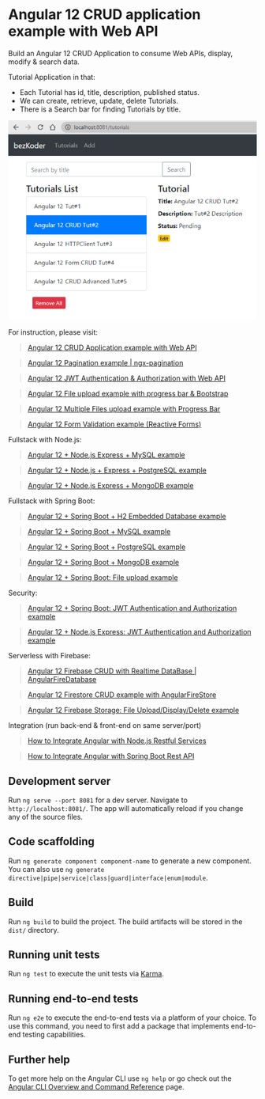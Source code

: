 # Angular 12 CRUD application example with Web API

Build an Angular 12 CRUD Application to consume Web APIs, display, modify & search data.

Tutorial Application in that:
- Each Tutorial has id, title, description, published status.
- We can create, retrieve, update, delete Tutorials.
- There is a Search bar for finding Tutorials by title.

![angular-12-crud-application-example-web-api](angular-12-crud-application-example-web-api.png)

For instruction, please visit:
> [Angular 12 CRUD Application example with Web API](https://bezkoder.com/angular-12-crud/)

> [Angular 12 Pagination example | ngx-pagination](https://bezkoder.com/angular-12-pagination-ngx/)

> [Angular 12 JWT Authentication & Authorization with Web API](https://bezkoder.com/angular-12-jwt-auth/)

> [Angular 12 File upload example with progress bar & Bootstrap](https://bezkoder.com/angular-12-file-upload/)

> [Angular 12 Multiple Files upload example with Progress Bar](https://bezkoder.com/angular-12-multiple-file-upload/)

> [Angular 12 Form Validation example (Reactive Forms)](https://bezkoder.com/angular-12-form-validation/)

Fullstack with Node.js:

> [Angular 12 + Node.js Express + MySQL example](https://bezkoder.com/angular-12-node-js-express-mysql/)

> [Angular 12 + Node.js + Express + PostgreSQL example](https://bezkoder.com/angular-12-node-js-express-postgresql/)

> [Angular 12 + Node.js Express + MongoDB example](https://bezkoder.com/angular-12-mongodb-node-js-express/)

Fullstack with Spring Boot:

> [Angular 12 + Spring Boot + H2 Embedded Database example](https://bezkoder.com/angular-12-spring-boot-crud/)

> [Angular 12 + Spring Boot + MySQL example](https://bezkoder.com/angular-12-spring-boot-mysql/)

> [Angular 12 + Spring Boot + PostgreSQL example](https://bezkoder.com/angular-12-spring-boot-postgresql/)

> [Angular 12 + Spring Boot + MongoDB example](https://bezkoder.com/angular-12-spring-boot-mongodb/)

> [Angular 12 + Spring Boot: File upload example](https://bezkoder.com/angular-12-spring-boot-file-upload/)

Security:
> [Angular 12 + Spring Boot: JWT Authentication and Authorization example](https://bezkoder.com/angular-12-spring-boot-jwt-auth/)

> [Angular 12 + Node.js Express: JWT Authentication and Authorization example](https://bezkoder.com/node-js-angular-12-jwt-auth/)

Serverless with Firebase:
> [Angular 12 Firebase CRUD with Realtime DataBase | AngularFireDatabase](https://bezkoder.com/angular-12-firebase-crud/)

> [Angular 12 Firestore CRUD example with AngularFireStore](https://bezkoder.com/angular-12-firestore-crud-angularfirestore/)

> [Angular 12 Firebase Storage: File Upload/Display/Delete example](https://bezkoder.com/angular-12-file-upload-firebase-storage/)

Integration (run back-end & front-end on same server/port)
> [How to Integrate Angular with Node.js Restful Services](https://bezkoder.com/integrate-angular-10-node-js/)

> [How to Integrate Angular with Spring Boot Rest API](https://bezkoder.com/integrate-angular-12-spring-boot/)

## Development server

Run `ng serve --port 8081` for a dev server. Navigate to `http://localhost:8081/`. The app will automatically reload if you change any of the source files.

## Code scaffolding

Run `ng generate component component-name` to generate a new component. You can also use `ng generate directive|pipe|service|class|guard|interface|enum|module`.

## Build

Run `ng build` to build the project. The build artifacts will be stored in the `dist/` directory.

## Running unit tests

Run `ng test` to execute the unit tests via [Karma](https://karma-runner.github.io).

## Running end-to-end tests

Run `ng e2e` to execute the end-to-end tests via a platform of your choice. To use this command, you need to first add a package that implements end-to-end testing capabilities.

## Further help

To get more help on the Angular CLI use `ng help` or go check out the [Angular CLI Overview and Command Reference](https://angular.io/cli) page.
